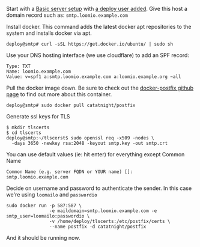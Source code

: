 Start with a [Basic server setup](https://github.com/loomio/loomio/wiki/Basic-VPS-setup) with [a deploy user added](https://github.com/loomio/loomio/wiki/Add-a-deploy-user-to-your-host). Give this host a domain record such as: `smtp.loomio.example.com`

Install docker. This command adds the latest docker apt repositories to the system and installs docker via apt.

```
deploy@smtp# curl -sSL https://get.docker.io/ubuntu/ | sudo sh
```

Use your DNS hosting interface (we use cloudflare) to add an SPF record:

```
Type: TXT
Name: loomio.example.com
Value: v=spf1 a:smtp.loomio.example.com a:loomio.example.org ~all
```

Pull the docker image down. Be sure to check out the [docker-postfix github page](https://github.com/catatnight/docker-postfix) to find out more about this container.

```
deploy@smtp# sudo docker pull catatnight/postfix
```

Generate ssl keys for TLS
```
$ mkdir tlscerts
$ cd tlscerts
deploy@smtp:~/tlscerst$ sudo openssl req -x509 -nodes \
  -days 3650 -newkey rsa:2048 -keyout smtp.key -out smtp.crt
```

You can use default values (ie: hit enter) for everything except Common Name

```
Common Name (e.g. server FQDN or YOUR name) []: smtp.loomio.example.com
```

Decide on username and password to authenticate the sender. In this case we're using `loomailo` and `passwordio`

```
sudo docker run -p 587:587 \
                -e maildomain=smtp.loomio.example.com -e smtp_user=loomailo:passwordio \
                -v /home/deploy/tlscerts:/etc/postfix/certs \
                --name postfix -d catatnight/postfix
```

And it should be running now.
